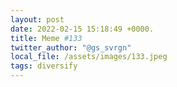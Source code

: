 ```yaml
---
layout: post
date: 2022-02-15 15:18:49 +0000.
title: Meme #133
twitter_author: "@gs_svrgn"
local_file: /assets/images/133.jpeg
tags: diversify
---
```


